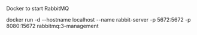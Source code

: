 Docker to start RabbitMQ

docker run -d --hostname localhost --name rabbit-server -p 5672:5672 -p 8080:15672 rabbitmq:3-management
